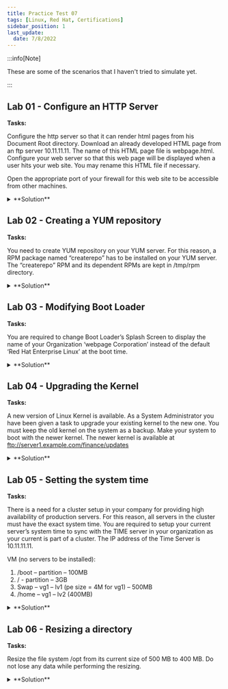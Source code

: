 ```yaml
---
title: Practice Test 07
tags: [Linux, Red Hat, Certifications]
sidebar_position: 1
last_update:
  date: 7/8/2022
---
```


:::info[Note]

These are some of the scenarios that I haven't tried to simulate yet. 

:::

## Lab 01 - Configure an HTTP Server


**Tasks:**

Configure the http server so that it can render html pages from his Document Root directory. Download an already developed HTML page from an ftp server 10.11.11.11. The name of this HTML page file is webpage.html. Configure your web server so that this web page will be displayed when a user hits your web site. You may rename this HTML file if necessary.

Open the appropriate port of your firewall for this web site to be accessible from other machines.


<details>
  <summary> **Solution** </summary>

```bash
sudo su -
yum install -y httpd 

firewall-cmd --list-all
firewall-cmd --add-service=httpd
firewall-cmd --add-service=httpd --permanent
firewall-cmd --add-port=80/tcp 
firewall-cmd --add-port=80/tcp --permanent
firewall-cmd --reload 
```

</details>



## Lab 02 - Creating a YUM repository

**Tasks:**

You need to create YUM repository on your YUM server. For this reason, a RPM package named “createrepo” has to be installed on your YUM server. 
The “createrepo” RPM and its dependent RPMs are kept in /tmp/rpm directory.

<details>
  <summary> **Solution** </summary>


</details>


## Lab 03 - Modifying Boot Loader

**Tasks:**

You are required to change Boot Loader’s Splash Screen to display the name of your Organization ‘webpage Corporation’ instead of the default ‘Red Hat Enterprise Linux’ at the boot time.

<details>
  <summary> **Solution** </summary>


</details>



## Lab 04 - Upgrading the Kernel 

**Tasks:**

A new version of Linux Kernel is available. As a System Administrator you have been given a task to upgrade your existing kernel to the new one. You must keep the old kernel on the system as a backup. Make your system to boot with the newer kernel. The newer kernel is available at ftp://server1.example.com/finance/updates

<details>
  <summary> **Solution** </summary>


</details>


## Lab 05 - Setting the system time

**Tasks:**

There is a need for a cluster setup in your company for providing high availability of production servers. For this reason, all servers in the cluster must have the exact system time. You are required to setup your current server’s system time to sync with the TIME server in your organization as your current is part of a cluster. The IP address of the Time Server is 10.11.11.11.

VM (no servers to be installed):

1. /boot – partition – 100MB
2. / - partition – 3GB
3. Swap – vg1 – lv1 (pe size = 4M for vg1) – 500MB
4. /home – vg1 – lv2 (400MB)


<details>
  <summary> **Solution** </summary>


</details>


## Lab 06 - Resizing a directory 

**Tasks:**

Resize the file system /opt from its current size of 500 MB to 400 MB. Do not lose any data while performing the resizing.

<details>
  <summary> **Solution** </summary>


</details>

